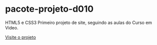 # pacote-projeto-d010
 HTML5 e CSS3
Primeiro projeto de site, seguindo as aulas do Curso em Video.


<a href="https://ianakessler.github.io/HTML-CSS-site/">Visite o projeto</a>
